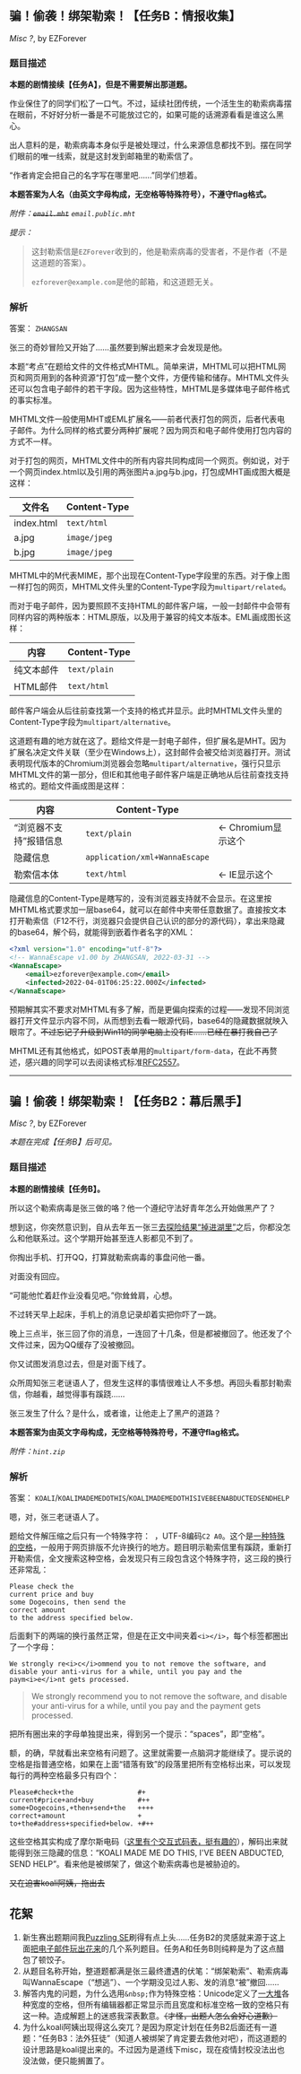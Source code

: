 ## 骗！偷袭！绑架勒索！【任务B：情报收集】

*Misc ?*, by EZForever

### 题目描述

**本题的剧情接续【任务A】，但是不需要解出那道题。**

作业保住了的同学们松了一口气。不过，延续社团传统，一个活生生的勒索病毒摆在眼前，不好好分析一番是不可能放过它的，如果可能的话溯源看看是谁这么黑心。

出人意料的是，勒索病毒本身似乎是被处理过，什么来源信息都找不到。摆在同学们眼前的唯一线索，就是这封发到邮箱里的勒索信了。

“作者肯定会把自己的名字写在哪里吧……”同学们想着。

**本题答案为人名（由英文字母构成，无空格等特殊符号），不遵守flag格式。**

*附件：~~`email.mht`~~ `email.public.mht`*

*提示：*
> 这封勒索信是`EZForever`收到的，他是勒索病毒的受害者，不是作者（不是这道题的答案）。
> 
> `ezforever@example.com`是他的邮箱，和这道题无关。

### 解析

答案： `ZHANGSAN`

张三的奇妙冒险又开始了……虽然要到解出题来才会发现是他。

本题“考点”在题给文件的文件格式MHTML。简单来讲，MHTML可以把HTML网页和网页用到的各种资源“打包”成一整个文件，方便传输和储存。MHTML文件头还可以包含电子邮件的若干字段。因为这些特性，MHTML是多媒体电子邮件格式的事实标准。

MHTML文件一般使用MHT或EML扩展名——前者代表打包的网页，后者代表电子邮件。为什么同样的格式要分两种扩展呢？因为网页和电子邮件使用打包内容的方式不一样。

对于打包的网页，MHTML文件中的所有内容共同构成同一个网页。例如说，对于一个网页index.html以及引用的两张图片a.jpg与b.jpg，打包成MHT画成图大概是这样：

| 文件名 | Content-Type |
| - | - |
| index.html | `text/html` |
| a.jpg | `image/jpeg` |
| b.jpg | `image/jpeg` |

MHTML中的M代表MIME，那个出现在Content-Type字段里的东西。对于像上图一样打包的网页，MHTML文件头里的Content-Type字段为`multipart/related`。

而对于电子邮件，因为要照顾不支持HTML的邮件客户端，一般一封邮件中会带有同样内容的两种版本：HTML原版，以及用于兼容的纯文本版本。EML画成图长这样：

| 内容 | Content-Type |
| - | - |
| 纯文本邮件 | `text/plain` |
| HTML邮件 | `text/html` |

邮件客户端会从后往前查找第一个支持的格式并显示。此时MHTML文件头里的Content-Type字段为`multipart/alternative`。

这道题有趣的地方就在这了。题给文件是一封电子邮件，但扩展名是MHT。因为扩展名决定文件关联（至少在Windows上），这封邮件会被交给浏览器打开。测试表明现代版本的Chromium浏览器会忽略`multipart/alternative`，强行只显示MHTML文件的第一部分，但IE和其他电子邮件客户端是正确地从后往前查找支持格式的。题给文件画成图是这样：

| 内容 | Content-Type | |
| - | - | - |
| “浏览器不支持”报错信息 | `text/plain` | <- Chromium显示这个 |
| 隐藏信息 | `application/xml+WannaEscape` | |
| 勒索信本体 | `text/html` | <- IE显示这个 |

隐藏信息的Content-Type是瞎写的，没有浏览器支持就不会显示。在这里按MHTML格式要求加一层base64，就可以在邮件中夹带任意数据了。直接按文本打开勒索信（F12不行，浏览器只会提供自己认识的部分的源代码），拿出来隐藏的base64，解个码，就能得到嵌着作者名字的XML：

```xml
<?xml version="1.0" encoding="utf-8"?>
<!-- WannaEscape v1.00 by ZHANGSAN, 2022-03-31 -->
<WannaEscape>
	<email>ezforever@example.com</email>
	<infected>2022-04-01T06:25:22.000Z</infected>
</WannaEscape>
```

预期解其实不要求对MHTML有多了解，而是更偏向探索的过程——发现不同浏览器打开文件显示内容不同，从而想到去看一眼源代码，base64的隐藏数据就映入眼帘了。~~不过忘记了升级到Win11的同学电脑上没有IE……已经在暴打我自己了~~

MHTML还有其他格式，如POST表单用的`multipart/form-data`，在此不再赘述，感兴趣的同学可以去阅读格式标准[RFC2557](https://www.rfc-editor.org/rfc/rfc2557)。

---

## 骗！偷袭！绑架勒索！【任务B2：幕后黑手】

*Misc ?*, by EZForever

*本题在完成【任务B】后可见。*

### 题目描述

**本题的剧情接续【任务B】。**

所以这个勒索病毒是张三做的咯？他一个遵纪守法好青年怎么开始做黑产了？

想到这，你突然意识到，自从去年五一张三[去探险结果“掉进湖里”](prequel.md)之后，你都没怎么和他联系过。这个学期开始甚至连人影都见不到了。

你掏出手机、打开QQ，打算就勒索病毒的事盘问他一番。

对面没有回应。

“可能他忙着赶作业没看见吧。”你耸耸肩，心想。

不过转天早上起床，手机上的消息记录却着实把你吓了一跳。

晚上三点半，张三回了你的消息，一连回了十几条，但是都被撤回了。他还发了个文件过来，因为QQ缓存了没被撤回。

你又试图发消息过去，但是对面下线了。

众所周知张三老谜语人了，但发生这样的事情很难让人不多想。再回头看那封勒索信，你越看，越觉得事有蹊跷……

张三发生了什么？是什么，或者谁，让他走上了黑产的道路？

**本题答案为由英文字母构成，无空格等特殊符号，不遵守flag格式。**

*附件：`hint.zip`*

### 解析

答案： `KOALI`/`KOALIMADEMEDOTHIS`/`KOALIMADEMEDOTHISIVEBEENABDUCTEDSENDHELP`

嗯，对，张三老谜语人了。

题给文件解压缩之后只有一个特殊字符：` `，UTF-8编码`C2 A0`。这个是[一种特殊的空格](https://www.compart.com/en/unicode/U+00A0)，一般用于网页排版不允许换行的地方。题目明示勒索信里有蹊跷，重新打开勒索信，全文搜索这种空格，会发现只有三段包含这个特殊字符，这三段的换行还非常乱：

```
Please check the
current price and buy
some Dogecoins, then send the
correct amount
to the address specified below.
```

后面剩下的两端的换行虽然正常，但是在正文中间夹着`<i></i>`，每个标签都圈出了一个字母：

```
We strongly re<i>c</i>ommend you to not remove the software, and disable your anti-virus for a while, until you pay and the paym<i>e</i>nt gets processed.
```

> We strongly re*c*ommend you to not remove the software, and disable your anti-virus for a while, until you pay and the paym*e*nt gets processed.

把所有圈出来的字母单独提出来，得到另一个提示：“spaces”，即“空格”。

额，的确，早就看出来空格有问题了。这里就需要一点脑洞才能继续了。提示说的空格是指普通空格，如果在上面“错落有致”的段落里把所有空格标出来，可以发现每行的两种空格最多只有四个：

```
Please#check+the                #+
current#price+and+buy           #++
some+Dogecoins,+then+send+the   ++++
correct+amount                  +
to+the#address+specified+below. +#++
```

这些空格其实构成了摩尔斯电码（[这里有个交互式码表，挺有趣的](https://morsecode.world/international/morse2.html)），解码出来就能得到张三隐藏的信息：“KOALI MADE ME DO THIS, I'VE BEEN ABDUCTED, SEND HELP”。看来他是被绑架了，做这个勒索病毒也是被胁迫的。

~~又在迫害koali阿姨，拖出去~~

## 花絮

1. 新生赛出题期间我[Puzzling SE](https://puzzling.stackexchange.com/)刷得有点上头……任务B2的灵感就来源于这上面[把电子邮件](https://puzzling.stackexchange.com/questions/30523/fwd-re-karen-is-missing)[玩出花来](https://puzzling.stackexchange.com/questions/36256/this-is-it-this-is-the-one-find-your-wife)的几个系列题目。任务A和任务B则纯粹是为了这点醋包了顿饺子。
2. 从题目名称开始，整道题都满是张三最终遭遇的伏笔：“绑架勒索”、勒索病毒叫WannaEscape（“想逃”）、一个学期没见过人影、发的消息“被”撤回……
3. 解答内鬼的问题，为什么选用`&nbsp;`作为特殊空格：Unicode定义了[一大堆](https://jkorpela.fi/chars/spaces.html)各种宽度的空格，但所有编辑器都正常显示而且宽度和标准空格一致的空格只有这一种。造成解题上的迷惑我深表歉意。~~（才怪，出题人怎么会好心道歉）~~
4. 为什么koali阿姨出现得这么突兀？是因为原定计划在任务B2后面还有一道题：“任务B3：法外狂徒”（知道人被绑架了肯定要去救他对吧），而这道题的设计思路是koali提出来的。不过因为是道线下misc，现在疫情封校没法出也没法做，便只能搁置了。

